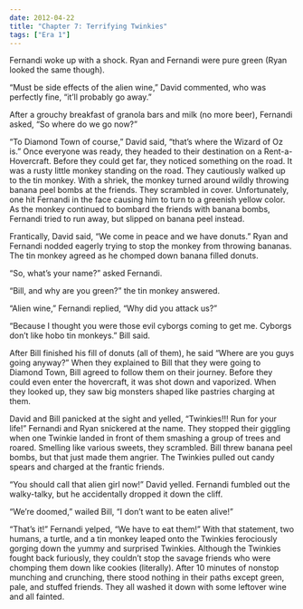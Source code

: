 ```yaml
---
date: 2012-04-22
title: "Chapter 7: Terrifying Twinkies"
tags: ["Era 1"]
---
```


Fernandi woke up with a shock. Ryan and Fernandi were pure green (Ryan looked the same though). 

“Must be side effects of the alien wine,” David commented, who was perfectly fine, “it’ll probably go away.”

After a grouchy breakfast of granola bars and milk (no more beer), Fernandi asked, “So where do we go now?”

“To Diamond Town of course,” David said, “that’s where the Wizard of Oz is.” Once everyone was ready, they headed to their destination on a Rent-a-Hovercraft. Before they could get far, they noticed something on the road. It was a rusty little monkey standing on the road. They cautiously walked up to the tin monkey. With a shriek, the monkey turned around wildly throwing banana peel bombs at the friends. They scrambled in cover. Unfortunately, one hit Fernandi in the face causing him to turn to a greenish yellow color. As the monkey continued to bombard the friends with banana bombs, Fernandi tried to run away, but slipped on banana peel instead. 

Frantically, David said, “We come in peace and we have donuts.” Ryan and Fernandi nodded eagerly trying to stop the monkey from throwing bananas. The tin monkey agreed as he chomped down banana filled donuts. 

“So, what’s your name?” asked Fernandi.

“Bill, and why are you green?” the tin monkey answered.

“Alien wine,” Fernandi replied, “Why did you attack us?”

“Because I thought you were those evil cyborgs coming to get me. Cyborgs don’t like hobo tin monkeys.” Bill said. 

After Bill finished his fill of donuts (all of them), he said “Where are you guys going anyway?” When they explained to Bill that they were going to Diamond Town, Bill agreed to follow them on their journey. Before they could even enter the hovercraft, it was shot down and vaporized. When they looked up, they saw big monsters shaped like pastries charging at them. 

David and Bill panicked at the sight and yelled, “Twinkies!!! Run for your life!” Fernandi and Ryan snickered at the name. They stopped their giggling when one Twinkie landed in front of them smashing a group of trees and roared. Smelling like various sweets, they scrambled. Bill threw banana peel bombs, but that just made them angrier. The Twinkies pulled out candy spears and charged at the frantic friends. 

“You should call that alien girl now!” David yelled. Fernandi fumbled out the walky-talky, but he accidentally dropped it down the cliff. 

“We’re doomed,” wailed Bill, “I don’t want to be eaten alive!”

“That’s it!” Fernandi yelped, “We have to eat them!” With that statement, two humans, a turtle, and a tin monkey leaped onto the Twinkies ferociously gorging down the yummy and surprised Twinkies. Although the Twinkies fought back furiously, they couldn’t stop the savage friends who were chomping them down like cookies (literally). After 10 minutes of nonstop munching and crunching, there stood nothing in their paths except green, pale, and stuffed friends. They all washed it down with some leftover wine and all fainted. 

